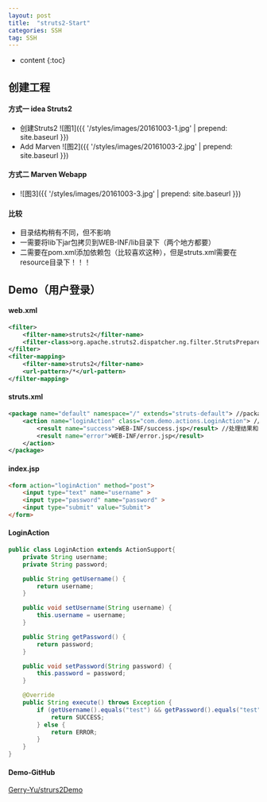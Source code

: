 ```yaml
---
layout: post
title:  "struts2-Start"
categories: SSH
tag: SSH
---
```


* content
{:toc}



## 创建工程

#### 方式一 idea Struts2

+ 创建Struts2
![图1]({{ '/styles/images/20161003-1.jpg' | prepend: site.baseurl  }})
+ Add Marven
![图2]({{ '/styles/images/20161003-2.jpg' | prepend: site.baseurl  }})


#### 方式二 Marven Webapp
+ ![图3]({{ '/styles/images/20161003-3.jpg' | prepend: site.baseurl  }})

#### 比较
+ 目录结构稍有不同，但不影响
+ 一需要将lib下jar包拷贝到WEB-INF/lib目录下（两个地方都要）
+ 二需要在pom.xml添加依赖包（比较喜欢这种），但是struts.xml需要在resource目录下！！！

## Demo（用户登录）

#### web.xml

``` xml
<filter>
    <filter-name>struts2</filter-name>
    <filter-class>org.apache.struts2.dispatcher.ng.filter.StrutsPrepareAndExecuteFilter</filter-class>
</filter>
<filter-mapping>
    <filter-name>struts2</filter-name>
    <url-pattern>/*</url-pattern>
</filter-mapping>
```

#### struts.xml

``` xml
<package name="default" namespace="/" extends="struts-default"> //package
    <action name="loginAction" class="com.demo.actions.LoginAction"> //action
        <result name="success">WEB-INF/success.jsp</result> //处理结果和物理视图之间对应关系
        <result name="error">WEB-INF/error.jsp</result>
    </action>
</package>
```

#### index.jsp

``` html
<form action="loginAction" method="post">
    <input type="text" name="username" >
    <input type="password" name="password" >
    <input type="submit" value="Submit">
</form>
```

#### LoginAction

``` java
public class LoginAction extends ActionSupport{
    private String username;
    private String password;

    public String getUsername() {
        return username;
    }

    public void setUsername(String username) {
        this.username = username;
    }

    public String getPassword() {
        return password;
    }

    public void setPassword(String password) {
        this.password = password;
    }

    @Override
    public String execute() throws Exception {
        if (getUsername().equals("test") && getPassword().equals("test")) {
            return SUCCESS;
        } else {
            return ERROR;
        }
    }
}
```

#### Demo-GitHub
[Gerry-Yu/strurs2Demo](https://github.com/Gerry-Yu/struts2Demo)